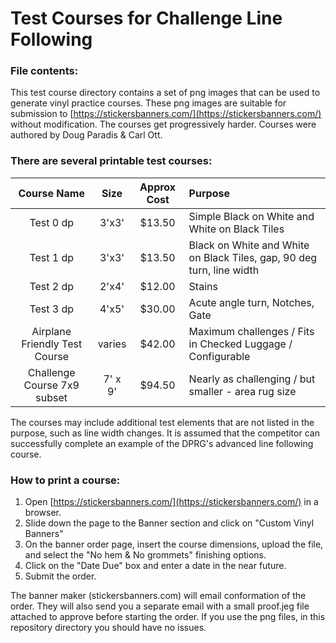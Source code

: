 # Test Courses for Challenge Line Following 

### File contents:
This test course directory contains a set of png images that can be used to generate vinyl practice courses. These png images are suitable for submission to [https://stickersbanners.com/](https://stickersbanners.com/) without modification. The courses get progressively harder. Courses were authored by Doug Paradis & Carl Ott.

### There are several printable test courses:
|Course Name  | Size |Approx Cost| Purpose|
| :-------------: | :-------------: | :-------------: | :------------- |
| Test 0 dp  | 3'x3'  | $13.50  | Simple Black on White and White on Black Tiles |
| Test 1 dp  | 3'x3'  | $13.50  | Black on White and White on Black Tiles, gap, 90 deg turn, line width |
| Test 2 dp  | 2'x4'  | $12.00  | Stains |
| Test 3 dp  | 4'x5'  | $30.00  | Acute angle turn, Notches, Gate |
| Airplane Friendly Test Course  | varies | $42.00  | Maximum challenges / Fits in Checked Luggage / Configurable |
| Challenge Course 7x9 subset  | 7' x 9'  | $94.50  | Nearly as challenging / but smaller - area rug size |

The courses may include additional test elements that are not listed in the purpose, such as line width changes. It is assumed that the competitor can successfully complete an example of the DPRG's advanced line following course.

### How to print a course:
1. Open [https://stickersbanners.com/](https://stickersbanners.com/) in a browser. 
2. Slide down the page to the Banner section and click on "Custom Vinyl Banners"
3. On the banner order page, insert the course dimensions, upload the file, and select the "No hem  & No grommets" finishing options.
4. Click on the "Date Due" box and enter a date in the near future.
5. Submit the order.

The banner maker (stickersbanners.com) will email conformation of the order. They will also send you a separate email with a small proof.jeg file attached to approve before starting the order. If you use the png files, in this repository directory you should have no issues. 
